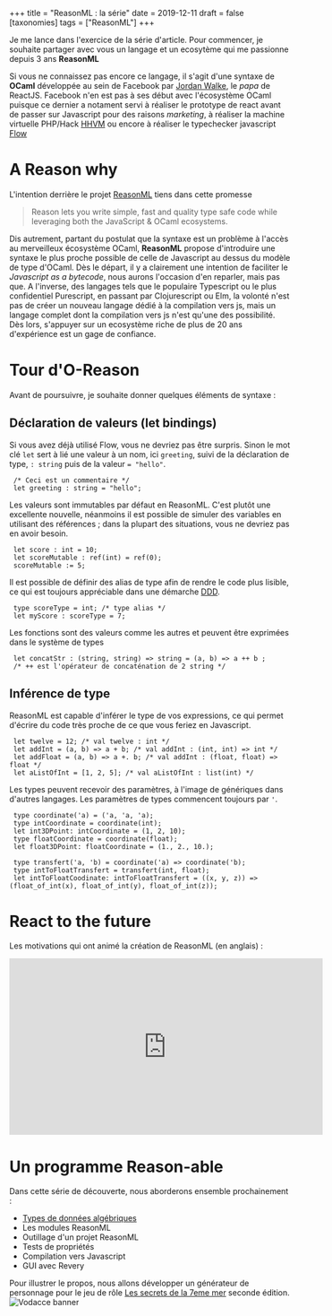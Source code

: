 +++
title = "ReasonML : la série" 
date = 2019-12-11
draft = false
[taxonomies]
tags = ["ReasonML"]
+++

Je me lance dans l'exercice de la série d'article. Pour commencer, je souhaite partager avec vous un langage et un ecosytème qui me passionne depuis 3 ans **ReasonML**

Si vous ne connaissez pas encore ce langage, il s'agit d'une syntaxe de **OCaml** développée au sein de Facebook par [Jordan Walke](https://twitter.com/jordwalke), le _papa_ de ReactJS. Facebook n'en est pas à ses début avec l'écosystème OCaml puisque ce dernier a notament servi à réaliser le prototype de react avant de passer sur Javascript pour des raisons _marketing_, à réaliser la machine virtuelle PHP/Hack [HHVM](https://github.com/facebook/hhvm/tree/master/hphp/hack) ou encore à réaliser le typechecker javascript [Flow](https://github.com/facebook/flow)

<!-- more -->

# A Reason why

L'intention derrière le projet [ReasonML](https://reasonml.github.io/) tiens dans cette promesse

> Reason lets you write simple, fast and quality type safe code while leveraging both the JavaScript & OCaml ecosystems.

Dis autrement, partant du postulat que la syntaxe est un problème à l'accès au merveilleux écosystème OCaml, **ReasonML** propose d'introduire une syntaxe le plus proche possible de celle de Javascript au dessus du modèle de type d'OCaml. Dès le départ, il y a clairement une intention de faciliter le _Javascript as a bytecode_, nous aurons l'occasion d'en reparler, mais pas que. A l'inverse, des langages tels que le populaire Typescript ou le plus confidentiel Purescript, en passant par Clojurescript ou Elm, la volonté n'est pas de créer un nouveau langage dédié à la compilation vers js, mais un langage complet dont la compilation vers js n'est qu'une des possibilité. Dès lors, s'appuyer sur un ecosystème riche de plus de 20 ans d'expérience est un gage de confiance.

# Tour d'O-Reason

Avant de poursuivre, je souhaite donner quelques éléments de syntaxe :

## Déclaration de valeurs (let bindings)

Si vous avez déjà utilisé Flow, vous ne devriez pas être surpris. Sinon le mot clé `let` sert à lié une valeur à un nom, ici `greeting`, suivi de la déclaration de type, `: string` puis de la valeur `= "hello"`.

```reason
 /* Ceci est un commentaire */
 let greeting : string = "hello";
```

Les valeurs sont immutables par défaut en ReasonML. C'est plutôt une excellente nouvelle, néanmoins il est possible de simuler des variables en utilisant des références ; dans la plupart des situations, vous ne devriez pas en avoir besoin.

```reason
 let score : int = 10;
 let scoreMutable : ref(int) = ref(0);
 scoreMutable := 5;
```

Il est possible de définir des alias de type afin de rendre le code plus lisible, ce qui est toujours appréciable dans une démarche [DDD](http://blog.infosaurus.fr/public/docs/DDDViteFait.pdf).

```reason
 type scoreType = int; /* type alias */
 let myScore : scoreType = 7;
```

Les fonctions sont des valeurs comme les autres et peuvent être exprimées dans le système de types

```reason
 let concatStr : (string, string) => string = (a, b) => a ++ b ;
 /* ++ est l'opérateur de concaténation de 2 string */
```

## Inférence de type

ReasonML est capable d'inférer le type de vos expressions, ce qui permet d'écrire du code très proche de ce que vous feriez en Javascript.

```reason
 let twelve = 12; /* val twelve : int */
 let addInt = (a, b) => a + b; /* val addInt : (int, int) => int */
 let addFloat = (a, b) => a +. b; /* val addInt : (float, float) => float */
 let aListOfInt = [1, 2, 5]; /* val aListOfInt : list(int) */
```

Les types peuvent recevoir des paramètres, à l'image de génériques dans d'autres langages. Les paramètres de types commencent toujours par `'`.

```reason
 type coordinate('a) = ('a, 'a, 'a);
 type intCoordinate = coordinate(int);
 let int3DPoint: intCoordinate = (1, 2, 10);
 type floatCoordinate = coordinate(float);
 let float3DPoint: floatCoordinate = (1., 2., 10.);

 type transfert('a, 'b) = coordinate('a) => coordinate('b);
 type intToFloatTransfert = transfert(int, float);
 let intToFloatCoodinate: intToFloatTransfert = ((x, y, z)) => (float_of_int(x), float_of_int(y), float_of_int(z));
```

# React to the future

Les motivations qui ont animé la création de ReasonML (en anglais) :

<iframe width="560" height="315" src="https://www.youtube.com/embed/5fG_lyNuEAw" frameborder="0" allow="accelerometer; autoplay; encrypted-media; gyroscope; picture-in-picture" allowfullscreen></iframe>

# Un programme Reason-able

Dans cette série de découverte, nous aborderons ensemble prochainement :

- [Types de données algébriques](../reasonml-adt)
- Les modules ReasonML
- Outillage d'un projet ReasonML
- Tests de propriétés
- Compilation vers Javascript
- GUI avec Revery

Pour illustrer le propos, nous allons développer un générateur de personnage pour le jeu de rôle [Les secrets de la 7eme mer](http://www.legrog.org/jeux/secrets-de-la-7eme-mer) seconde édition.
![Vodacce banner](../img/theah.jpg)
